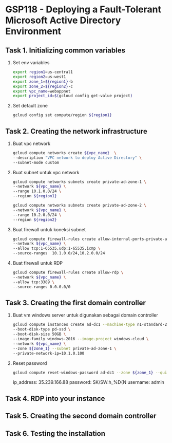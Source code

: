 # GSP118 - Deploying a Fault-Tolerant Microsoft Active Directory Environment

## Task 1. Initializing common variables

1. Set env variables

   ```bash
   export region1=us-central1
   export region2=us-west1
   export zone_1=${region1}-b
   export zone_2=${region2}-c
   export vpc_name=webappnet
   export project_id=$(gcloud config get-value project)
   ```

2. Set default zone

   ```bash
   gcloud config set compute/region ${region1}
   ```

## Task 2. Creating the network infrastructure

1. Buat vpc network

   ```bash
   gcloud compute networks create ${vpc_name}  \
   --description "VPC network to deploy Active Directory" \
   --subnet-mode custom
   ```

2. Buat subnet untuk vpc network

   ```bash
   gcloud compute networks subnets create private-ad-zone-1 \
   --network ${vpc_name} \
   --range 10.1.0.0/24 \
   --region ${region1}
   ```

   ```bash
   gcloud compute networks subnets create private-ad-zone-2 \
   --network ${vpc_name} \
   --range 10.2.0.0/24 \
   --region ${region2}
   ```

3. Buat firewall untuk koneksi subnet

   ```bash
   gcloud compute firewall-rules create allow-internal-ports-private-ad \
   --network ${vpc_name} \
   --allow tcp:1-65535,udp:1-65535,icmp \
   --source-ranges  10.1.0.0/24,10.2.0.0/24
   ```

4. Buat firewall untuk RDP

   ```bash
   gcloud compute firewall-rules create allow-rdp \
   --network ${vpc_name} \
   --allow tcp:3389 \
   --source-ranges 0.0.0.0/0
   ```

## Task 3. Creating the first domain controller

1. Buat vm windows server untuk digunakan sebagai domain controller

   ```bash
   gcloud compute instances create ad-dc1 --machine-type n1-standard-2 \
   --boot-disk-type pd-ssd \
   --boot-disk-size 50GB \
   --image-family windows-2016 --image-project windows-cloud \
   --network ${vpc_name} \
   --zone ${zone_1} --subnet private-ad-zone-1 \
   --private-network-ip=10.1.0.100
   ```

2. Reset password
    ```bash
    gcloud compute reset-windows-password ad-dc1 --zone ${zone_1} --quiet --user=admin
    ```

    ip_address: 35.239.166.88
password:   SK/S<j>W:h_%D{N
username:   admin

## Task 4. RDP into your instance

## Task 5. Creating the second domain controller

## Task 6. Testing the installation
